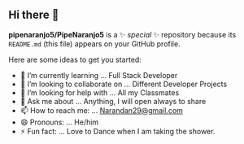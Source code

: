 ## Hi there 👋

**pipenaranjo5/PipeNaranjo5** is a ✨ _special_ ✨ repository because its `README.md` (this file) appears on your GitHub profile.

Here are some ideas to get you started:

- 🌱 I’m currently learning ... Full Stack Developer
- 👯 I’m looking to collaborate on ... Different Developer Projects
- 🤔 I’m looking for help with ... All my Classmates 
- 💬 Ask me about ... Anything, I will open always to share 
- 📫 How to reach me: ... Narandan29@gmail.com
- 😄 Pronouns: ... He/him
- ⚡ Fun fact: ... Love to Dance when I am taking the shower.
